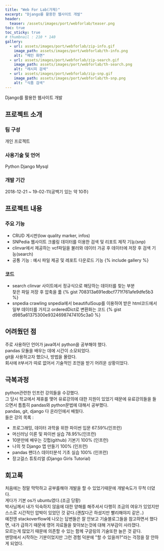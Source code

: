 ```yaml
---
title: "Web For Lab(가제)"
excerpt: "Django를 활용한 웹사이트 개발"
header:
  teaser: /assets/images/port/webforlab/teaser.png
toc: true
toc_sticky: true
# thumbnail : 210 * 140
gallery:
  - url: assets/images/port/webforlab/zip-info.gif
    image_path: assets/images/port/webforlab/th-info.png
    alt: "메인 화면"
  - url: assets/images/port/webforlab/zip-search.gif
    image_path: assets/images/port/webforlab/th-search.png
    alt: "레시피 검색"
  - url: assets/images/port/webforlab/zip-snp.gif
    image_path: assets/images/port/webforlab/th-snp.png
    alt: "식품 검색"
---
```

Django를 활용한 웹사이트 개발
## 프로젝트 소개  
### 팀 구성  
 개인 프로젝트
### 사용기술 및 언어    
 Python
 Django
 Mysql
### 개발 기간  
2018-12-21 ~ 19-02-11(공백기 있는 약 10주)


## 프로젝트 내용
### 주요 기능
 - CRUD 게시판(low quality marker, infos)
 - SNPedia 웹사이트 크롤링 데이터를 이용한 검색 및 리포트 제작 기능(snp)
 - clinvar에서 제공하는 vcf파일을 불러와 데이터 가공 후 데이터에 저장 후 검색 기능(search)
 - 공통 기능 : 예시 파일 제공 및 레포트 다운로드 기능
{% include gallery %}
### 코드
* search
clinvar 사이트에서 정규식으로 해당하는 데이터를 찾는 부분  
찾은 파일 저장 후 압축을 풂
{% gist 708313a691edbcf771f761afe9dfe5b3 %}
* snpedia crawling
snpedia에서 beautifulSoup를 이용하여 받은 html코드에서 일부 데이터를 가지고 orderedDict로 변환화는 코드
{% gist d985a61375300e93246987474105c3a0 %}

## 어려웠던 점  
주로 사용하던 언어가 java여서 python을 공부해야 했다.  
pandas 모듈을 배우는 데에 시간이 소모되었다.  
git을 사용하고자 했으나, 방법을 몰랐다.  
회사에 it부서가 따로 없어서 기술적인 조언을 받기 어려운 상황이었다.

## 극복과정
python관련한 인프런 강의들을 수강했다.  
그 당시 학교에서 제휴를 맺어 유료강의에 대한 지원이 있었기 때문에
유료강의들을 들으면서 틈틈히 pandas와 python문법에 대해서 공부했다.  
pandas, git, django 다 온라인에서 배웠다.    
들은 강의 목록 : 
* 프로그래밍, 데이터 과학을 위한 파이썬 입문 67.59%(인프런)  
* 머신러닝 이론 및 파이썬 실습 78.95%(인프런)  
* 10분만에 배우는 깃헙(github) 기본기 100% (인프런)  
* 나의 첫 Django 앱 만들기 100% (인프런)  
* pandas 팬더스 데이터분석 기초 실습 100% (인프런)  
* 장고걸스 튜토리얼 (Django Girls Tutorial)  

## 회고록
처음에는 정말 막막하고 공부를해야 개발을 할 수 있었기때문에 개발속도가 무척 더뎠다.  
게다가 기본 os가 ubuntu였다.(조금 당황)    
박사님께서 내가 익숙하지 않음에 대한 양해를 해주셔서 다행히 조금의 여유가 있었지만 스스로 시간적인 압박이 있었던 것 같다.(괜찮다곤 하셨지만 빨리해야지 같은..)  
예전엔 stackoverflow에 나오는 답변들은 잘 안보고 기술블로그들을 참고하면서 했다면, 내가 급하기 때문에 영어 자료들을 찾아보는것에 대해 거부감이 사라졌다.  
모르는게 많았기 때문에 의존할 수 있는 함께 구글링의 기술또한 늘은 것 같다.  
맨땅에서 시작하는 기분이었지만 그런 경험 덕분에 "할 수 있을까?"라는 걱정을 잘 안하게 되었다.  